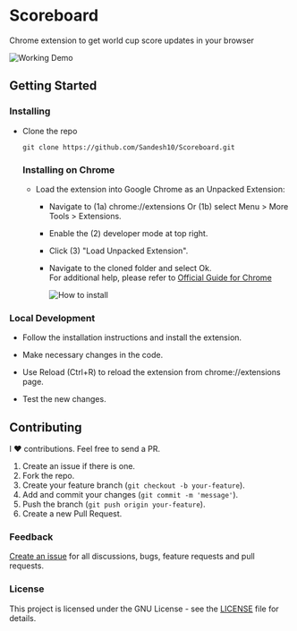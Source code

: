 # Scoreboard

Chrome extension to get world cup score updates in your browser

   ![Working Demo](https://github.com/Sandesh10/Scoreboard/blob/master/demo.gif)


## Getting Started

### Installing
- Clone the repo
       
    ```
    git clone https://github.com/Sandesh10/Scoreboard.git
    ```
    ### Installing on Chrome 
    * Load the extension into Google Chrome as an Unpacked Extension:
      
      - Navigate to (1a) chrome://extensions
        Or
        (1b) select Menu > More Tools > Extensions.
        
      - Enable the (2) developer mode at top right.  
   
      - Click (3) "Load Unpacked Extension".
      
      - Navigate to the cloned folder and select Ok.  
          For additional help, please refer to [Official Guide for Chrome](https://developer.chrome.com/extensions/getstarted#unpacked)  

          ![How to install](https://github.com/Sandesh10/Scoreboard/blob/master/howto.png)
          
### Local Development
 - Follow the installation instructions and install the extension.
   
 - Make necessary changes in the code.
   
 - Use Reload (Ctrl+R) to reload the extension from chrome://extensions page.
   
 - Test the new changes.
 
## Contributing

I :heart: contributions. Feel free to send a PR.
  1. Create an issue if there is one.
  2. Fork the repo.
  3. Create your feature branch (`git checkout -b your-feature`).
  4. Add and commit your changes (`git commit -m 'message'`).
  5. Push the branch (`git push origin your-feature`).
  6. Create a new Pull Request.   
   
### Feedback

  [Create an issue](https://github.com/Sandesh10/Scoreboard/issues) for all discussions, bugs, feature requests and pull requests.
  
### License
  This project is licensed under the GNU License - see the [LICENSE](https://github.com/Sandesh10/Scoreboard/blob/master/LICENSE) file for details.
